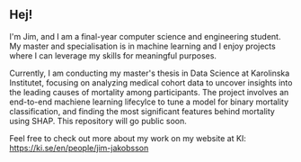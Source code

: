 ## Hej!
I'm Jim, and I am a final-year computer science and engineering student. My master and specialisation is in machine learning and I enjoy projects where I can leverage my skills for meaningful purposes. 

Currently, I am conducting my master's thesis in Data Science at Karolinska Institutet, focusing on analyzing medical cohort data to uncover insights into the leading causes of mortality among participants. The project involves an end-to-end machiene learning lifecylce to tune a model for binary mortality classification, and finding the most significant features behind mortality using SHAP. This repository will go public soon.

Feel free to check out more about my work on my website at KI: https://ki.se/en/people/jim-jakobsson

<!--
**JimJakobsson/JimJakobsson** is a ✨ _special_ ✨ repository because its `README.md` (this file) appears on your GitHub profile.

Here are some ideas to get you started:

- 🔭 I’m currently working on ...
- 🌱 I’m currently learning ...
- 👯 I’m looking to collaborate on ...
- 🤔 I’m looking for help with ...
- 💬 Ask me about ...
- 📫 How to reach me: ...
- 😄 Pronouns: ...
- ⚡ Fun fact: ...
-->
